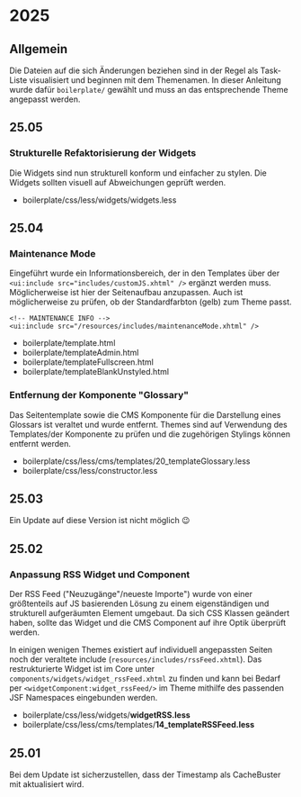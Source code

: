 # 2025

## Allgemein

Die Dateien auf die sich Änderungen beziehen sind in der Regel als Task-Liste visualisiert und beginnen mit dem Themenamen. In dieser Anleitung wurde dafür `boilerplate/` gewählt und muss an das entsprechende Theme angepasst werden.

## 25.05

### Strukturelle Refaktorisierung der Widgets

Die Widgets sind nun strukturell konform und einfacher zu stylen. Die Widgets sollten visuell auf Abweichungen geprüft werden.

* boilerplate/css/less/widgets/widgets.less

## 25.04

### Maintenance Mode

Eingeführt wurde ein Informationsbereich, der in den Templates über der `<ui:include src="includes/customJS.xhtml" />` ergänzt werden muss. Möglicherweise ist hier der Seitenaufbau anzupassen. Auch ist möglicherweise zu prüfen, ob der Standardfarbton (gelb) zum Theme passt.

```
<!-- MAINTENANCE INFO -->
<ui:include src="/resources/includes/maintenanceMode.xhtml" />
```

* boilerplate/template.html
* boilerplate/templateAdmin.html
* boilerplate/templateFullscreen.html
* boilerplate/templateBlankUnstyled.html

### Entfernung der Komponente "Glossary"

Das Seitentemplate sowie die CMS Komponente für die Darstellung eines Glossars ist veraltet und wurde entfernt. Themes sind auf Verwendung des Templates/der Komponente zu prüfen und die zugehörigen Stylings können entfernt werden.

* boilerplate/css/less/cms/templates/20\_templateGlossary.less
* boilerplate/css/less/constructor.less

## 25.03

Ein Update auf diese Version ist nicht möglich :wink:

## 25.02

### Anpassung RSS Widget und Component

Der RSS Feed ("Neuzugänge"/neueste Importe") wurde von einer größtenteils auf JS basierenden Lösung zu einem eigenständigen und strukturell aufgeräumten Element umgebaut. Da sich CSS Klassen geändert haben, sollte das Widget und die CMS Component auf ihre Optik überprüft werden.

In einigen wenigen Themes existiert auf individuell angepassten Seiten noch der veraltete include (`resources/includes/rssFeed.xhtml`). Das restrukturierte Widget ist im Core unter `components/widgets/widget_rssFeed.xhtml` zu finden und kann bei Bedarf per `<widgetComponent:widget_rssFeed/>` im Theme mithilfe des passenden JSF Namespaces eingebunden werden.

* boilerplate/css/less/widgets/**widgetRSS.less**
* boilerplate/css/less/cms/templates/**14\_templateRSSFeed.less**

## 25.01

Bei dem Update ist sicherzustellen, dass der Timestamp als CacheBuster mit aktualisiert wird.
